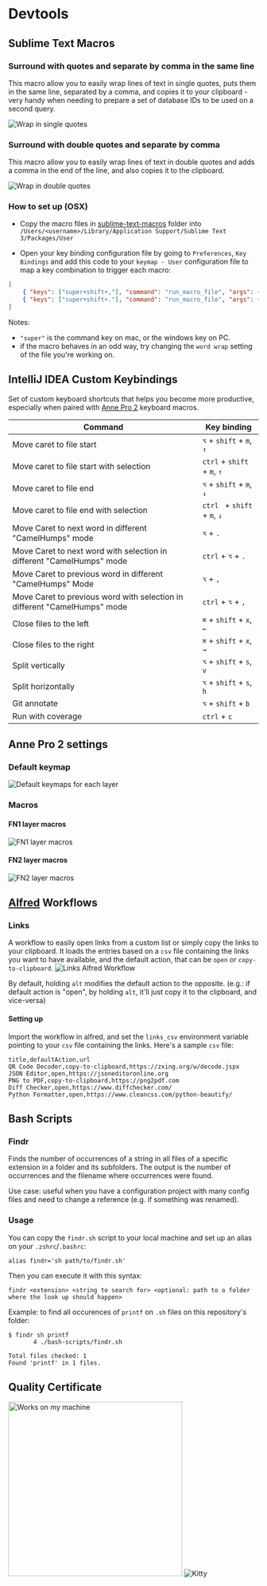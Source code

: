# Devtools

## Sublime Text Macros

### Surround with quotes and separate by comma in the same line
This macro allow you to easily wrap lines of text in single quotes, puts them in the same line, separated by a comma, and copies it to your clipboard - very handy when needing to prepare a set of database IDs to be used on a second query. 

![Wrap in single quotes](https://github.com/rafaeloliveira1337/devtools/blob/img/img/wrap-in-quotes.gif)

### Surround with double quotes and separate by comma
This macro allow you to easily wrap lines of text in double quotes and adds a comma in the end of the line, and also copies it to the clipboard.

![Wrap in double quotes](https://github.com/rafaeloliveira1337/devtools/blob/img/img/wrap-in-double-quotes.gif)

### How to set up (OSX)

- Copy the macro files in [sublime-text-macros](./sublime-text-macros) folder into `/Users/<username>/Library/Application Support/Sublime Text 3/Packages/User`

- Open your key binding configuration file by going to `Preferences`, `Key Bindings` and add this code to your `keymap - User` configuration file to map a key combination to trigger each macro:
```json
[
    { "keys": ["super+shift+,"], "command": "run_macro_file", "args": {"file": "res://Packages/User/surround-with-quotes.sublime-macro"} }
    { "keys": ["super+shift+."], "command": "run_macro_file", "args": {"file": "res://Packages/User/surround-with-double-quotes.sublime-macro"} }
]
```

Notes: 
- `"super"` is the command key on mac, or the windows key on PC.
- if the macro behaves in an odd way, try changing the `word wrap` setting of the file you're working on.


## IntelliJ IDEA Custom Keybindings
Set of custom keyboard shortcuts that helps you become more productive, especially when paired with [Anne Pro 2](https://www.annepro.net/products/anne-pro-2) keyboard macros. 

|                                  Command                                  |         Key binding          |
|---------------------------------------------------------------------------|------------------------------|
| Move caret to file start                                                  | `⌥` + `shift` + `m`, `↑`     |
| Move caret to file start with selection                                   | `ctrl` + `shift` + `m`, `↑`  |
| Move caret to file end                                                    | `⌥` + `shift` + `m`, `↓`     |
| Move caret to file end with selection                                     | `ctrl ` + `shift` + `m`, `↓` |
| Move Caret to next word in different "CamelHumps" mode                    | `⌥` + `.`                    |
| Move Caret to next word with selection in different "CamelHumps" mode     | `ctrl` + `⌥` + `.`           |
| Move Caret to previous word in different "CamelHumps" Mode                | `⌥` + `,`                    |
| Move Caret to previous word with selection in different "CamelHumps" mode | `ctrl` + `⌥` + `,`           |
| Close files to the left                                                   | `⌘` + `shift` + `x`, `←`     |
| Close files to the right                                                  | `⌘` + `shift` + `x`, `→`     |
| Split vertically                                                          | `⌥` + `shift` + `s`, `v`     |
| Split horizontally                                                        | `⌥` + `shift` + `s`, `h`     |
| Git annotate                                                              | `⌥` + `shift` + `b`          |
| Run with coverage                                                         | `ctrl` + `c`                 |


## Anne Pro 2 settings
### Default keymap
![Default keymaps for each layer](https://github.com/rafaeloliveira1337/devtools/blob/img/img/anne_pro_default_mapping.png)

### Macros
#### FN1 layer macros
![FN1 layer macros](https://github.com/rafaeloliveira1337/devtools/blob/img/img/macros_fn1.png)

#### FN2 layer macros
![FN2 layer macros](https://github.com/rafaeloliveira1337/devtools/blob/img/img/macros_fn2.png)

## [Alfred](https://www.alfredapp.com/) Workflows
### Links
A workflow to easily open links from a custom list or simply copy the links to your clipboard. It loads the entries based on a `csv` file containing the links you want to have available, and the default action, that can be `open` or `copy-to-clipboard`.
![Links Alfred Workflow](https://github.com/rafaeloliveira1337/devtools/blob/img/img/links_workflow.gif)

By default, holding `alt` modifies the default action to the opposite. (e.g.: if default action is "open", by holding `alt`, it'll just copy it to the clipboard, and vice-versa)

#### Setting up
Import the workflow in alfred, and set the `links_csv` environment variable pointing to your `csv` file containing the links.
Here's a sample `csv` file:
```csv
title,defaultAction,url
QR Code Decoder,copy-to-clipboard,https://zxing.org/w/decode.jspx
JSON Editor,open,https://jsoneditoronline.org
PNG to PDF,copy-to-clipboard,https://png2pdf.com
Diff Checker,open,https://www.diffchecker.com/
Python Formatter,open,https://www.cleancss.com/python-beautify/
```


## Bash Scripts

### Findr
Finds the number of occurrences of a string in all files of a specific extension in a folder and its subfolders. The output is the number of occurrences and the filename where occurrences were found.

Use case: useful when you have a configuration project with many config files and need to change a reference (e.g. if something was renamed).

### Usage
You can copy the `findr.sh` script to your local machine and set up an alias on your `.zshrc`/`.bashrc`:
```
alias findr='sh path/to/findr.sh'
```

Then you can execute it with this syntax:
```
findr <extension> <string to search for> <optional: path to a folder where the look up should happen>
```
Example: to find all occurences of `printf` on `.sh` files on this repository's folder:
```
$ findr sh printf
       4 ./bash-scripts/findr.sh

Total files checked: 1
Found 'printf' in 1 files.
```


## Quality Certificate
<img src="https://github.com/rafaeloliveira1337/devtools/blob/img/img/works_on_my_machine.png" width="350" alt="Works on my machine" /> ![Kitty](https://github.com/rafaeloliveira1337/devtools/blob/img/img/kitty_paws.gif)

